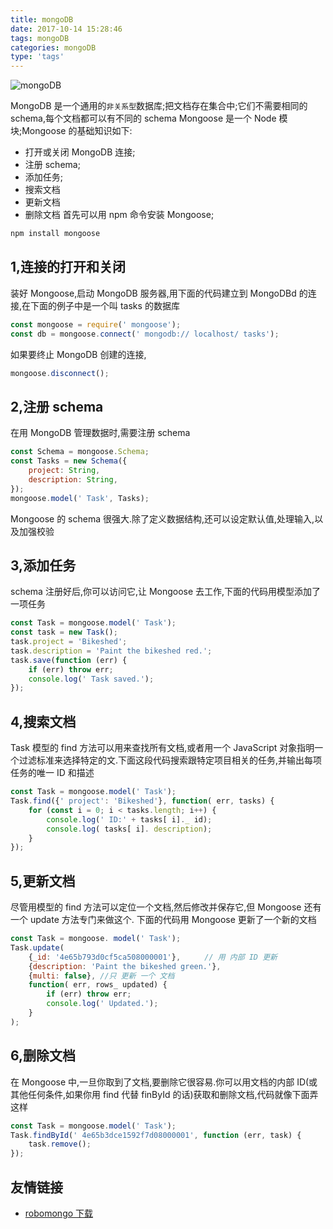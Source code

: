 ```yaml
---
title: mongoDB
date: 2017-10-14 15:28:46
tags: mongoDB
categories: mongoDB
type: 'tags'
---
```


![mongoDB](https://cdn.ionestar.cn/mongodb.jpg)

<!--more-->

MongoDB 是一个通用的`非关系型`数据库;把文档存在集合中;它们不需要相同的 schema,每个文档都可以有不同的 schema
Mongoose 是一个 Node 模块;Mongoose 的基础知识如下:

-   打开或关闭 MongoDB 连接;
-   注册 schema;
-   添加任务;
-   搜索文档
-   更新文档
-   删除文档
    首先可以用 npm 命令安装 Mongoose;

```bash
npm install mongoose
```

## 1,连接的打开和关闭

装好 Mongoose,启动 MongoDB 服务器,用下面的代码建立到 MongoDBd 的连接,在下面的例子中是一个叫 tasks 的数据库

```js
const mongoose = require(' mongoose');
const db = mongoose.connect(' mongodb:// localhost/ tasks');
```

如果要终止 MongoDB 创建的连接,

```js
mongoose.disconnect();
```

## 2,注册 schema

在用 MongoDB 管理数据时,需要注册 schema

```js
const Schema = mongoose.Schema;
const Tasks = new Schema({
    project: String,
    description: String,
});
mongoose.model(' Task', Tasks);
```

Mongoose 的 schema 很强大.除了定义数据结构,还可以设定默认值,处理输入,以及加强校验

## 3,添加任务

schema 注册好后,你可以访问它,让 Mongoose 去工作,下面的代码用模型添加了一项任务

```js
const Task = mongoose.model(' Task');
const task = new Task();
task.project = 'Bikeshed';
task.description = 'Paint the bikeshed red.';
task.save(function (err) {
    if (err) throw err;
    console.log(' Task saved.');
});
```

## 4,搜索文档

Task 模型的 find 方法可以用来查找所有文档,或者用一个 JavaScript 对象指明一个过滤标准来选择特定的文.下面这段代码搜索跟特定项目相关的任务,并输出每项任务的唯一 ID 和描述

```js
const Task = mongoose.model(' Task');
Task.find({' project': 'Bikeshed'}, function( err, tasks) {
    for (const i = 0; i < tasks.length; i++) {
        console.log(' ID:' + tasks[ i]._ id);
        console.log( tasks[ i]. description);
    }
});

```

## 5,更新文档

尽管用模型的 find 方法可以定位一个文档,然后修改并保存它,但 Mongoose 还有一个 update 方法专门来做这个.
下面的代码用 Mongoose 更新了一个新的文档

```js
const Task = mongoose. model(' Task');
Task.update(
    {_id: '4e65b793d0cf5ca508000001'}, 　 　// 用 内部 ID 更新
    {description: 'Paint the bikeshed green.'},
    {multi: false}, //只 更新 一个 文档
    function( err, rows_ updated) {
        if (err) throw err;
        console.log(' Updated.');
    }
);

```

## 6,删除文档

在 Mongoose 中,一旦你取到了文档,要删除它很容易.你可以用文档的内部 ID(或其他任何条件,如果你用 find 代替 finById 的话)获取和删除文档,代码就像下面弄这样

```js
const Task = mongoose.model(' Task');
Task.findById(' 4e65b3dce1592f7d08000001', function (err, task) {
    task.remove();
});
```

## 友情链接

-   [robomongo 下载](https://robomongo.org/download)
